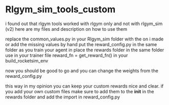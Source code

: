 # Rlgym_sim_tools_custom
i found out that rlgym tools worked with rlgym only and not with rlgym_sim (v2) here are my files and description on how to use them


replace the common_values.py in your Rlgym_sim folder with the on i made or add the missing values by hand
put the reward_config.py in the same folder as you train your agent in
place the rewards folder in the same folder
use in your trainer file reward_fn = get_reward_fn() in your build_rocketsim_env

now you should be good to go and you can change the weights from the reward_config.py

this way in my opinion you can keep your custom rewards nice and clear.
if you add your own custom files make sure to add them to the __init__ in the rewards folder and add the import in reward_config.py
